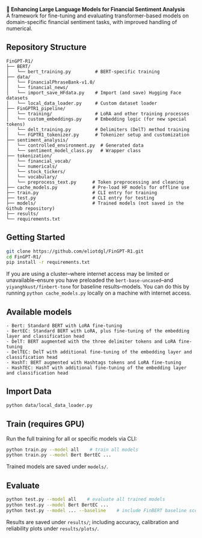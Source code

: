 **:brain: Enhancing Large Language Models for Financial Sentiment Analysis**  
A framework for fine-tuning and evaluating transformer-based models on domain-specific financial sentiment tasks, with improved handling of numerical.

## Repository Structure

```
FinGPT‑R1/
├── BERT/
│   └── bert_training.py         # BERT-specific training
├── data/
│   └── FinancialPhraseBank-v1.0/     
│   └── financial_news/          
│   └── import_save_HFdata.py    # Import (and save) Hugging Face datasets
│   └── local_data_loader.py     # Custom dataset loader
├── FinGPTR1_pipeline/
│   └── training/                # LoRA and other training processes
│   └── custom_embeddings.py     # Embedding logic (for new special tokens)
│   └── delt_training.py         # Delimiters (DelT) method training
│   └── FGPTR1_tokenizer.py      # Tokenizer setup and customization
├── sentiment_analysis/
│   └── controlled_environment.py  # Generated data
│   └── sentiment_model_class.py   # Wrapper class
├── tokenization/
│   └── financial_vocab/
│   └── numericals/
│   └── stock_tickers/
│   └── vocabulary/
│   └── preprocess_text.py      # Token preprocessing and cleaning
├── cache_models.py             # Pre-load HF models for offline use
├── train.py                    # CLI entry for training
├── test.py                     # CLI entry for testing
├── models/                     # Trained models (not saved in the Github repository)
├── results/                   
└── requirements.txt        
```

## Getting Started

```bash
git clone https://github.com/eliotdgl/FinGPT-R1.git
cd FinGPT-R1/
pip install -r requirements.txt
```
If you are using a cluster–where internet access may be limited or unavailable–ensure you have preloaded the `bert-base-uncased`–and `yiyanghkust/finbert-tone` for baseline results–models. You can do this by running `python cache_models.py` locally on a machine with internet access.  

## Available models

```
- Bert: Standard BERT with LoRA fine-tuning
- BertEC: Standard BERT with LoRA, plus fine-tuning of the embedding layer and classification head
- DelT: BERT augmented with the three delimiter tokens and LoRA fine-tuning
- DelTEC: DelT with additional fine-tuning of the embedding layer and classification head
- HashT: BERT augmented with Hashtags tokens and LoRA fine-tuning
- HashTEC: HashT with additional fine-tuning of the embedding layer and classification head
```

## Import Data

```bash
python data/local_data_loader.py
```

## Train (requires GPU)

Run the full training for all or specific models via CLI:
```bash
python train.py --model all    # train all models
python train.py --model Bert BertEC ...
```
Trained models are saved under `models/`.

## Evaluate

```bash
python test.py --model all    # evaluate all trained models
python test.py --model Bert BertEC ...
python test.py --model ... --baseline    # include FinBERT baseline scores
```
Results are saved under `results/`; including accuracy, calibration and reliability plots under `results/plots/`.
